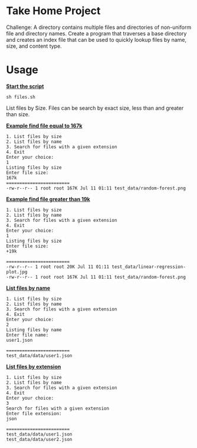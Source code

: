 # Take Home Project

Challenge: A directory contains multiple files and directories of non-uniform file and directory names. Create a program that traverses a base directory and creates an index file that can be used to quickly lookup files by name, size, and content type.

# Usage

<u>**Start the script**</u>
```
sh files.sh 
```

List files by Size.
Files can be search by exact size, less than and greater than size. 

<u>**Example find file equal to 167k**</u>
```
1. List files by size
2. List files by name
3. Search for files with a given extension
4. Exit
Enter your choice: 
1
Listing files by size
Enter file size: 
167k 
========================
-rw-r--r-- 1 root root 167K Jul 11 01:11 test_data/random-forest.png
```

<u>**Example find file greater than 19k**</u>
```
1. List files by size
2. List files by name
3. Search for files with a given extension
4. Exit
Enter your choice: 
1
Listing files by size
Enter file size: 
+19k

========================
-rw-r--r-- 1 root root 20K Jul 11 01:11 test_data/linear-regression-plot.jpg
-rw-r--r-- 1 root root 167K Jul 11 01:11 test_data/random-forest.png
```

<u>**List files by name**</u>
```
1. List files by size
2. List files by name
3. Search for files with a given extension
4. Exit
Enter your choice: 
2
Listing files by name
Enter file name: 
user1.json

========================
test_data/data/user1.json
```

<u>**List files by extension**</u>
```
1. List files by size
2. List files by name
3. Search for files with a given extension
4. Exit
Enter your choice: 
3
Search for files with a given extension
Enter file extension: 
json

========================
test_data/data/user1.json
test_data/data/user2.json
```